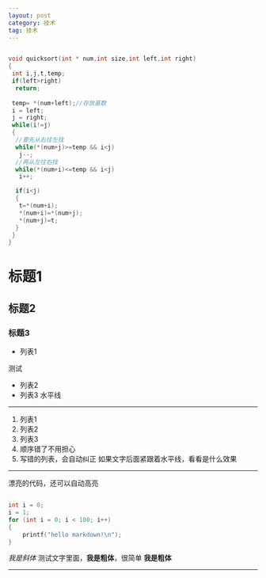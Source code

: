 ```yaml
---
layout: post
category: 技术
tag: 技术
---
```


```c

void quicksort(int * num,int size,int left,int right)
{
 int i,j,t,temp;
 if(left>right)
  return;
 
 temp= *(num+left);//存放基数
 i = left;
 j = right;
 while(i!=j)
 {
  //要先从右往左找
  while(*(num+j)>=temp && i<j)
   j--;
  //再从左往右找
  while(*(num+i)<=temp && i<j)
   i++;

  if(i<j)
  {
   t=*(num+i);
   *(num+i)=*(num+j);
   *(num+j)=t;
  }
 }
}
```

# 标题1

## 标题2

### 标题3

- 列表1

测试
- 列表2
- 列表3
水平线

----------------------------

1. 列表1
2. 列表2
3. 列表3
5. 顺序错了不用担心
3. 写错的列表，会自动纠正
如果文字后面紧跟着水平线，看看是什么效果

---------------------

漂亮的代码，还可以自动高亮

```cpp

int i = 0;
i = 1;
for (int i = 0; i < 100; i++)
{
    printf("hello markdown!\n");
}

```

*我是斜体*
测试文字里面，**我是粗体**，很简单
__我是粗体__

------------------------------------------------------------------------------------
